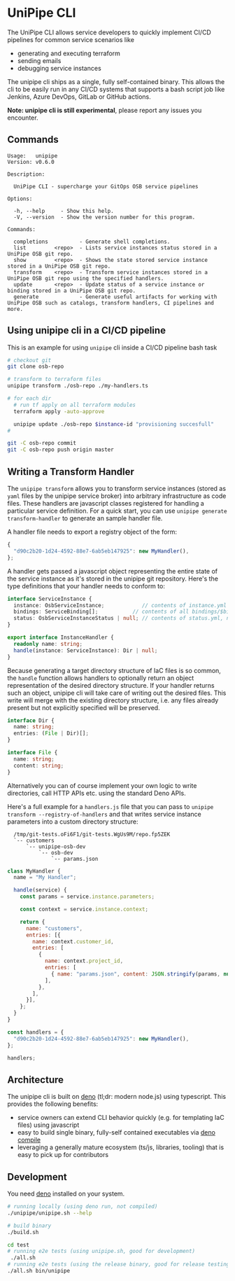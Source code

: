 # UniPipe CLI

The UniPipe CLI allows service developers to quickly implement CI/CD pipelines for common service scenarios
like

- generating and executing terraform
- sending emails
- debugging service instances

The unipipe cli ships as a single, fully self-contained binary. This allows the cli to be easily run in any CI/CD systems that supports a bash script job like Jenkins, Azure DevOps, GitLab or GitHub actions.

**Note: unipipe cli is still experimental**, please report any issues you encounter.

## Commands

```text
Usage:   unipipe
Version: v0.6.0

Description:

  UniPipe CLI - supercharge your GitOps OSB service pipelines

Options:

  -h, --help     - Show this help.
  -V, --version  - Show the version number for this program.

Commands:

  completions          - Generate shell completions.
  list         <repo>  - Lists service instances status stored in a UniPipe OSB git repo.
  show         <repo>  - Shows the state stored service instance stored in a UniPipe OSB git repo.
  transform    <repo>  - Transform service instances stored in a UniPipe OSB git repo using the specified handlers.
  update       <repo>  - Update status of a service instance or binding stored in a UniPipe OSB git repo.
  generate             - Generate useful artifacts for working with UniPipe OSB such as catalogs, transform handlers, CI pipelines and more.
```

## Using unipipe cli in a CI/CD pipeline

This is an example for using `unipipe` cli inside a CI/CD pipeline bash task

```bash
# checkout git
git clone osb-repo

# transform to terraform files
unipipe transform ./osb-repo ./my-handlers.ts

# for each dir 
  # run tf apply on all terraform modules
  terraform apply -auto-approve

  unipipe update ./osb-repo $instance-id "provisioning succesfull"
# 

git -C osb-repo commit
git -C osb-repo push origin master
```

## Writing a Transform Handler

The `unipipe transform` allows you to transform service instances (stored as `yaml` files by the unipipe service broker) into arbitrary infrastructure as code files. These handlers are javascript classes registered for handling a particular service definition. For a quick start, you can use `unipipe generate transform-handler` to generate an sample handler file.

A handler file needs to export a registry object of the form:

```javascript
{
  "d90c2b20-1d24-4592-88e7-6ab5eb147925": new MyHandler(),
};
```

A handler gets passed a javascript object representing the entire state of the service instance as it's stored in the unipipe git repository. Here's the type definitions that your handler needs to conform to:

```typescript
interface ServiceInstance {
  instance: OsbServiceInstance;            // contents of instance.yml
  bindings: ServiceBinding[];           // contents of all bindings/$binding-id/binding.yml
  status: OsbServiceInstanceStatus | null; // contents of status.yml, null if not available
}

export interface InstanceHandler {
  readonly name: string;
  handle(instance: ServiceInstance): Dir | null;
}
```

Because generating a target directory structure of IaC files is so common, the `handle` function allows handlers to optionally return an object representation of the desired directory structure. If your handler returns such an object, unipipe cli will take care of writing out the desired files. This write will merge with the existing directory structure, i.e. any files already present but not explicitly specified will be preserved.

```typescript
interface Dir {
  name: string;
  entries: (File | Dir)[];
}

interface File {
  name: string;
  content: string;
}
```

Alternatively you can of course implement your own logic to write directories, call HTTP APIs etc. using the standard Deno APIs.

 Here's a full example for a `handlers.js` file that you can pass to `unipipe transform --registry-of-handlers` and that writes service instance parameters into a custom directory structure:

```text
  /tmp/git-tests.oFi6F1/git-tests.WgUs9M/repo.fp5ZEK
  `-- customers
      `-- unipipe-osb-dev
          `-- osb-dev
              `-- params.json
```

```javascript
class MyHandler {
  name = "My Handler";

  handle(service) {
    const params = service.instance.parameters;

    const context = service.instance.context;

    return {
      name: "customers",
      entries: [{
        name: context.customer_id,
        entries: [
          {
            name: context.project_id,
            entries: [
              { name: "params.json", content: JSON.stringify(params, null, 2) },
            ],
          },
        ],
      }],
    };
  }
}

const handlers = {
  "d90c2b20-1d24-4592-88e7-6ab5eb147925": new MyHandler(),
};

handlers;
```

## Architecture

The unipipe cli is built on [deno](https://deno.land) (tl;dr: modern node.js) using typescript. This provides the following benefits:

- service owners can extend CLI behavior quickly (e.g. for templating IaC files) using javascript
- easy to build single binary, fully-self contained executables via [deno compile](https://deno.land/manual@v1.8.3/tools/compiler)
- leveraging a generally mature ecosystem (ts/js, libraries, tooling) that is easy to pick up for contributors

## Development

You need [deno](https://deno.land) installed on your system.

```bash
# running locally (using deno run, not compiled)
./unipipe/unipipe.sh --help

# build binary
./build.sh

cd test
# running e2e tests (using unipipe.sh, good for development)
 ./all.sh
# running e2e tests (using the release binary, good for release testing)
./all.sh bin/unipipe
```
